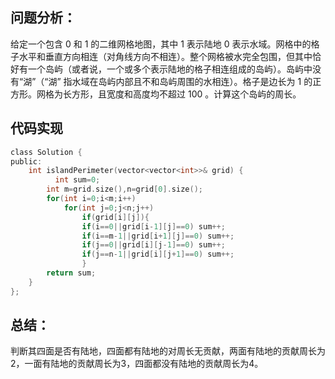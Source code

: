 ## 问题分析： 
给定一个包含 0 和 1 的二维网格地图，其中 1 表示陆地 0 表示水域。网格中的格子水平和垂直方向相连（对角线方向不相连）。整个网格被水完全包围，但其中恰好有一个岛屿（或者说，一个或多个表示陆地的格子相连组成的岛屿）。岛屿中没有“湖”（“湖” 指水域在岛屿内部且不和岛屿周围的水相连）。格子是边长为 1 的正方形。网格为长方形，且宽度和高度均不超过 100 。计算这个岛屿的周长。
## 代码实现
```c
class Solution {
public:
    int islandPerimeter(vector<vector<int>>& grid) {
          int sum=0;
        int m=grid.size(),n=grid[0].size();
        for(int i=0;i<m;i++)
            for(int j=0;j<n;j++)
                if(grid[i][j]){ 
                if(i==0||grid[i-1][j]==0) sum++;
                if(i==m-1||grid[i+1][j]==0) sum++;
                if(j==0||grid[i][j-1]==0) sum++;
                if(j==n-1||grid[i][j+1]==0) sum++;
                }
        return sum;   
    }
};
```
## 总结：
判断其四面是否有陆地，四面都有陆地的对周长无贡献，两面有陆地的贡献周长为2，一面有陆地的贡献周长为3，四面都没有陆地的贡献周长为4。